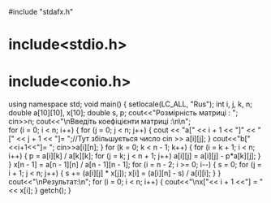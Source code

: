 #include "stdafx.h"
# include<stdio.h>
# include<conio.h>
using namespace std;
void main()
{
	setlocale(LC_ALL, "Rus");
	int i, j, k, n;
	double a[10][10], x[10];
	double s, p;
	cout<<"Розмiрнiсть матрицi : ";
	cin>>n;
	cout<<"\nВведiть коефiцiєнти матрицi :\n\n";\
	for (i = 0; i < n; i++)
	{
		for (j = 0; j < n; j++)
		{
			cout << "a[" << i + 1 << "]" << "[" << j + 1 << "]= ";//Тут збільшується число
			cin >> a[i][j];
		}
		cout<<"b["<<i+1<<"]= ";
		cin>>a[i][n];
	}
	for (k = 0; k < n - 1; k++)
	{
		for (i = k + 1; i < n; i++)
		{
			p = a[i][k] / a[k][k];
			for (j = k; j < n + 1; j++)
				a[i][j] = a[i][j] - p*a[k][j];
		}
	}
	x[n - 1] = a[n - 1][n] / a[n - 1][n - 1];
	for (i = n - 2; i >= 0; i--)
	{
		s = 0;
		for (j = i + 1; j < n; j++)
		{
			s += (a[i][j] * x[j]);
			x[i] = (a[i][n] - s) / a[i][i];
		}
	}
	cout<<"\nРезультат:\n";
	for (i = 0; i < n; i++)
	{
		cout<<"\nx["<< i + 1 <<"] = "<< x[i];
	}
	getch();
}
